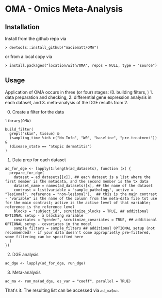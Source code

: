 # OMA - Omics Meta-Analysis

## Installation

Install from the github repo via

```
> devtools::install_github("maciematt/OMA")
```

or from a local copy via

```
> install.packages("location/with/OMA", repos = NULL, type = "source")
```

## Usage

Application of OMA occurs in three (or four) stages: (0. building filters, ) 1. data preparation and checking, 2. differential gene expression analysis in each dataset, and 3. meta-analysis of the DGE results from 2.

0. Create a filter for the data

```
library(OMA)

build_filter(
  grepl("skin", tissue) &
  (sampling_time %in% c("No Info", "W0", "baseline", "pre-treatment")) &
  (disease_state == "atopic dermatitis")
)
```

1. Data prep for each dataset

```
ad_for_dge <- lapply(1:length(ad_datasets), function (x) {
  prepare_for_dge(
    dataset = ad_datasets[[x]], ## each dataset is a list where the first member is the metadata, and the second member is the tx data
    dataset_name = names(ad_datasets)[x], ## the name of the dataset
    contrast = list(variable = "sample_pathology", active = "lesional", reference = "non-lesional"),  ## this is the main contrast - "variable" is the name of the column from the meta-data file tot use for the main contrast; active is the active level of that variable; reference is the reference level
    blocks = "subject_id", scrutinize_blocks = TRUE, ## additional OPTIONAL setup - a blocking variable
    covariates = "gender", scrutinize_covariates = TRUE, ## additional OPTIONAL setup - covariates in the model
    sample_filters = sample_filters ## additional OPTIONAL setup (not recommended) - if your data doesn't come approprietly pre-filtered, some filtering can be specified here
  )
})
```

2. DGE analysis

```
ad_dge <- lapply(ad_for_dge, run_dge)
```

3. Meta-analysis

```
ad_ma <- run_ma(ad_dge, es_var = "coeff", parallel = TRUE)
```

That's it. The resulting list can be accessed via `ad_ma$ma`.


